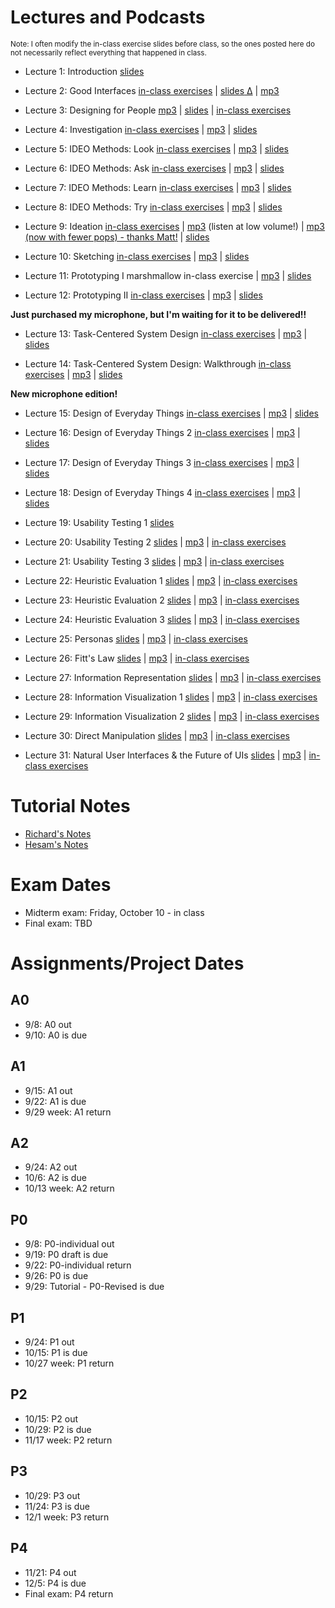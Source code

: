 

# Lectures and Podcasts

<span style="font-size:83%">Note: I often modify the in-class exercise slides before class, so the ones posted here do not necessarily reflect everything that happened in class.</span>

* Lecture 1: Introduction
[slides](Teaching/481-1-introduction.pptx)

* Lecture 2: Good Interfaces
[in-class exercises](Teaching/481-2-exercises.pptx) | [slides](?action=upload&upname=481-2-good-interface.pptx.md)[ Δ](?action=upload&upname=481-2-good-interface.pptx.md) | [mp3](Teaching/481-2-good-interfaces.mp3)

* Lecture 3: Designing for People
[mp3](Teaching/481-3-designing-for-people.mp3) | [slides](Teaching/481-3-designing-for-people.pptx) | [in-class exercises](Teaching/481-3-exercises.pptx)

* Lecture 4: Investigation
[in-class exercises](Teaching/481-4-exercises.pptx) | [mp3](Teaching/481-4-investigation.mp3) | [slides](Teaching/481-4-investigation.pptx)

* Lecture 5: IDEO Methods: Look
[in-class exercises](Teaching/481-5-exercises.pptx) | [mp3](Teaching/481-5-ideo-look.mp3) | [slides](Teaching/481-5-ideo-look.pptx)

* Lecture 6: IDEO Methods: Ask
[in-class exercises](Teaching/481-6-exercises.pptx) | [mp3](Teaching/481-6-ideo-ask.mp3) | [slides](Teaching/481-6-ideo-ask.pptx)

* Lecture 7: IDEO Methods: Learn
[in-class exercises](Teaching/481-7-exercises.pptx) | [mp3](Teaching/481-7-ideo-learn.mp3) | [slides](Teaching/481-7-ideo-learn.pptx)

* Lecture 8: IDEO Methods: Try
[in-class exercises](Teaching/481-8-exercises.pptx) | [mp3](Teaching/481-8-ideo-try.mp3) | [slides](Teaching/481-8-ideo-try.pptx)

* Lecture 9: Ideation
[in-class exercises](Teaching/481-9-exercises.pptx) | [mp3](Teaching/481-9-ideation.mp3) (listen at low volume!) | [mp3 (now with fewer pops) - thanks Matt!](Teaching/481-9-ideation-fewer-pops.mp3) | [slides](Teaching/481-9-ideation.pptx)

* Lecture 10: Sketching
[in-class exercises](Teaching/481-10-exercises.pptx) | [mp3](Teaching/481-10-sketching.mp3) | [slides](Teaching/481-10-sketching.pptx)

* Lecture 11: Prototyping I
marshmallow in-class exercise | [mp3](Teaching/481-11-prototyping-1.mp3) | [slides](Teaching/481-11-prototyping-1.pptx)

* Lecture 12: Prototyping II
[in-class exercises](Teaching/481-12-exercises.pptx) | [mp3](Teaching/481-12-prototyping-2.mp3) | [slides](Teaching/481-12-prototyping-2.pptx)

**Just purchased my microphone, but I'm waiting for it to be delivered!!**
* Lecture 13: Task-Centered System Design
[in-class exercises](Teaching/481-13-exercises.pptx) | [mp3](Teaching/481-13-task-centered-system-design-1.mp3) | [slides](Teaching/481-13-task-centered-system-design-1.pptx)

* Lecture 14: Task-Centered System Design: Walkthrough
[in-class exercises](Teaching/481-14-exercises.pptx) | [mp3](Teaching/481-14-task-centered-system-design-2.mp3) | [slides](Teaching/481-14-task-centered-system-design-2.pptx)

**New microphone edition!**
* Lecture 15: Design of Everyday Things
[in-class exercises](Teaching/481-15-exercises.pptx) | [mp3](Teaching/481-15-design-of-everyday-things-1.mp3) | [slides](Teaching/481-15-design-of-everyday-things-1.pptx)

* Lecture 16: Design of Everyday Things 2
[in-class exercises](Teaching/481-16-exercises.pptx) | [mp3](Teaching/481-16-design-of-everyday-things-2.mp3) | [slides](Teaching/481-16-design-of-everyday-things-2.pptx)

* Lecture 17: Design of Everyday Things 3
[in-class exercises](Teaching/481-17-exercises.pptx) | [mp3](Teaching/481-17-design-of-everyday-things-3.mp3) | [slides](Teaching/481-17-design-of-everyday-things-3.pptx)

* Lecture 18: Design of Everyday Things 4
[in-class exercises](Teaching/481-18-exercises.pptx) | [mp3](Teaching/481-18-design-of-everyday-things-4.mp3) | [slides](Teaching/481-18-design-of-everyday-things-4.pptx)

* Lecture 19: Usability Testing 1
[slides](Teaching/481-19-usability-testing-1.pptx)

* Lecture 20: Usability Testing 2
[slides](Teaching/481-20-usability-testing-2.pptx) | [mp3](Teaching/481-20-usability-testing-2.mp3) | [in-class exercises](Teaching/481-20-exercises.pptx)

* Lecture 21: Usability Testing 3
[slides](Teaching/481-21-usability-testing-3.pptx) | [mp3](Teaching/481-21-usability-testing-3.mp3) | [in-class exercises](Teaching/481-21-exercises.pptx)

* Lecture 22: Heuristic Evaluation 1
[slides](Teaching/481-22-heuristic-evaluation-1.pptx) | [mp3](Teaching/481-22-heuristic-evaluation-1.mp3) | [in-class exercises](Teaching/481-22-exercises.pptx)

* Lecture 23: Heuristic Evaluation 2
[slides](Teaching/481-23-heuristic-evaluation-2.pptx) | [mp3](Teaching/481-23-heuristic-evaluation-2.mp3) | [in-class exercises](Teaching/481-23-exercises.pptx)

* Lecture 24: Heuristic Evaluation 3
[slides](Teaching/481-24-heuristic-evaluation-3.pptx) | [mp3](Teaching/481-24-heuristic-evaluation-3.mp3) | [in-class exercises](Teaching/481-24-exercises.pptx)

* Lecture 25: Personas
[slides](Teaching/481-25-personas.pptx) | [mp3](Teaching/481-25-personas.mp3) | [in-class exercises](Teaching/481-25-exercises.pptx)

* Lecture 26: Fitt's Law
[slides](Teaching/481-26-fitts-law.pptx) | [mp3](Teaching/481-26-fitts-law.mp3) | [in-class exercises](Teaching/481-26-exercises.pptx)

* Lecture 27: Information Representation
[slides](Teaching/481-27-information-representation.pptx) | [mp3](Teaching/481-27-information-representation.mp3) | [in-class exercises](Teaching/481-27-exercises.pptx)

* Lecture 28: Information Visualization 1
[slides](Teaching/481-28-information-visualization-1.pptx) | [mp3](Teaching/481-28-information-visualization-1.mp3) | [in-class exercises](Teaching/481-28-exercises.pptx)

* Lecture 29: Information Visualization 2
[slides](Teaching/481-29-information-visualization-2.pptx) | [mp3](Teaching/481-29-information-visualization-2.mp3) | [in-class exercises](Teaching/481-29-exercises.pptx)

* Lecture 30: Direct Manipulation
[slides](Teaching/481-30-direct-manipulation.pptx) | [mp3](Teaching/481-30-direct-manipulation.mp3) | [in-class exercises](Teaching/481-30-exercises.pptx)

* Lecture 31: Natural User Interfaces & the Future of UIs
[slides](Teaching/481-31-nui.pptx) | [mp3](Teaching/481-31-nui.mp3) | [in-class exercises](Teaching/481-31-exercises.pptx)

# Tutorial Notes

* [Richard's Notes](http://pages.cpsc.ucalgary.ca/~tanr/CPSC481F2014.html)
* [Hesam's Notes](http://pages.cpsc.ucalgary.ca/~halizade/481_Slides.html)

# Exam Dates

* Midterm exam: Friday, October 10 - in class
* Final exam: TBD

# Assignments/Project Dates

## A0

* 9/8: A0 out
* 9/10: A0 is due

## A1

* 9/15: A1 out
* 9/22: A1 is due
* 9/29 week: A1 return

## A2

* 9/24: A2 out
* 10/6: A2 is due
* 10/13 week: A2 return

## P0

* 9/8: P0-individual out
* 9/19: P0 draft is due
* 9/22: P0-individual return
* 9/26: P0 is due
* 9/29: Tutorial - P0-Revised is due

## P1

* 9/24: P1 out
* 10/15: P1 is due
* 10/27 week: P1 return

## P2

* 10/15: P2 out
* 10/29: P2 is due
* 11/17 week: P2 return

## P3

* 10/29: P3 out
* 11/24: P3 is due
* 12/1 week: P3 return

## P4

* 11/21: P4 out
* 12/5: P4 is due
* Final exam: P4 return
